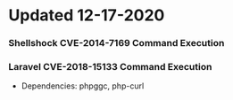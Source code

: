 # Updated 12-17-2020

### Shellshock CVE-2014-7169 Command Execution

### Laravel CVE-2018-15133 Command Execution

- Dependencies: phpggc, php-curl
